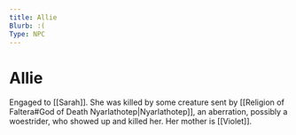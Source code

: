 ```yaml
---
title: Allie
Blurb: :(
Type: NPC
---
```

# Allie

Engaged to [[Sarah]]. She was killed by some creature sent by [[Religion of Faltera#God of Death Nyarlathotep|Nyarlathotep]], an aberration, possibly a woestrider, who showed up and killed her. Her mother is [[Violet]]. 